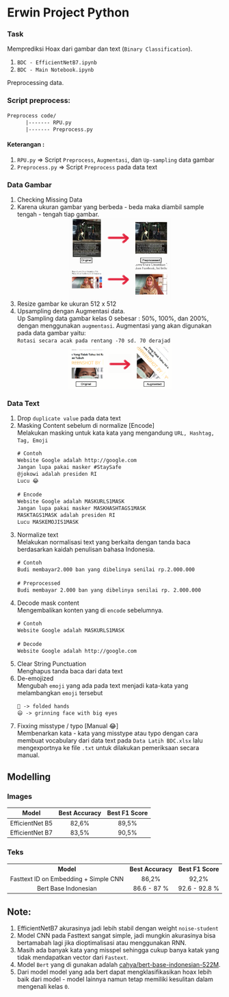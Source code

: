 # Erwin Project Python


### Task

Memprediksi Hoax dari gambar dan text (`Binary Classification`).


1. `BDC - EfficientNetB7.ipynb`
2. `BDC - Main Notebook.ipynb`



Preprocessing data.

### Script preprocess:

```
Preprocess code/
      |------- RPU.py
      |------- Preprocess.py
```

#### Keterangan :

1. `RPU.py` => Script `Preprocess`, `Augmentasi`, dan `Up-sampling` data gambar
2. `Preprocess.py` => Script `Preprocess` pada data text

### Data Gambar

1. Checking Missing Data
2. Karena ukuran gambar yang berbeda - beda maka diambil sample tengah - tengah tiap gambar.<br>
    <img src = "Sample Images/1.jpg" alt = "prep 1" style="display: block; margin-left: auto; margin-right: auto; width: 50%;" />
3. Resize gambar ke ukuran 512 x 512<br>
4. Upsampling dengan Augmentasi data.<br>
Up Sampling data gambar kelas 0 sebesar : 50%, 100%, dan 200%, dengan menggunakan `augmentasi`. Augmentasi yang akan digunakan pada data gambar yaitu:<br>
`Rotasi secara acak pada rentang -70 sd. 70 derajad`<br>
    <img src = "Sample Images/2.png" alt = "prep 2" style="display: block; margin-left: auto; margin-right: auto; width: 50%;" />

### Data Text

1. Drop `duplicate value` pada data text
2. Masking Content sebelum di normalize [Encode]<br>
Melakukan masking untuk kata kata yang mengandung `URL, Hashtag, Tag, Emoji`
    ```
    # Contoh
    Website Google adalah http://google.com
    Jangan lupa pakai masker #StaySafe
    @jokowi adalah presiden RI
    Lucu 😂

    # Encode
    Website Google adalah MASKURLS1MASK
    Jangan lupa pakai masker MASKHASHTAGS1MASK
    MASKTAGS1MASK adalah presiden RI
    Lucu MASKEMOJIS1MASK
    ```
3. Normalize text<br>
Melakukan normalisasi text yang berkaita dengan tanda baca berdasarkan kaidah penulisan bahasa Indonesia.
    ```
    # Contoh
    Budi membayar2.000 ban yang dibelinya senilai rp.2.000.000

    # Preprocessed
    Budi membayar 2.000 ban yang dibelinya senilai rp. 2.000.000
    ```
4. Decode mask content<br>
Mengembalikan konten yang di `encode` sebelumnya.
    ```
    # Contoh
    Website Google adalah MASKURLS1MASK

    # Decode
    Website Google adalah http://google.com
    ```
5. Clear String Punctuation<br>
Menghapus tanda baca dari data text
6. De-emojized<br>
Mengubah `emoji` yang ada pada text menjadi kata-kata yang melambangkan `emoji` tersebut
    ```
    🙏 -> folded hands
    😃 -> grinning face with big eyes
    ```
7. Fixxing misstype / typo [Manual 😂]<br>
Membenarkan kata - kata yang misstype atau typo dengan cara membuat vocabulary dari data text pada `Data Latih BDC.xlsx` lalu mengexportnya ke file `.txt` untuk dilakukan pemeriksaan secara manual.

## Modelling

### Images

<table style="text-align: center; margin-left: auto; margin-right: auto;">
    <thead>
        <tr>
            <th>Model</th>
            <th>Best Accuracy</th>
            <th>Best F1 Score</th>
        </tr>
    </thead>
    <tbody>
        <tr>
            <td>EfficientNet B5</td>
            <td>82,6%</td>
            <td>89,5%</td>
        </tr>
        <tr>
            <td>EfficientNet B7</td>
            <td>83,5%</td>
            <td>90,5%</td>
        </tr>
    </tbody>
</table>

### Teks

<table style="text-align: center; margin-left: auto;margin-right: auto;">
    <tr>
        <th>Model</th>
        <th>Best Accuracy</th>
        <th>Best F1 Score</th>
    </tr>
    <tr>
        <td>Fasttext ID on Embedding + Simple CNN</td>
        <td> 86,2% </td>
        <td> 92,2% </td>
    </tr>
    <tr>
        <td>Bert Base Indonesian </td>
        <td> 86.6 - 87 % </td>
        <td> 92.6 - 92.8 % </td>
    </tr>
</table>

## Note:

1. EfficientNetB7 akurasinya jadi lebih stabil dengan weight `noise-student`
2. Model CNN pada Fasttext sangat simple, jadi mungkin akurasinya bisa bertamabah lagi jika dioptimalisasi atau menggunakan RNN.
3. Masih ada banyak kata yang misspel sehingga cukup banya katak yang tidak mendapatkan vector dari `Fastext`.
4. Model `Bert` yang di gunakan adalah [cahya/bert-base-indonesian-522M](https://huggingface.co/cahya/bert-base-indonesian-522M).
5. Dari model model yang ada bert dapat mengklasifikasikan hoax lebih baik dari model - model lainnya namun tetap memiliki kesulitan dalam mengenali kelas `0`.
